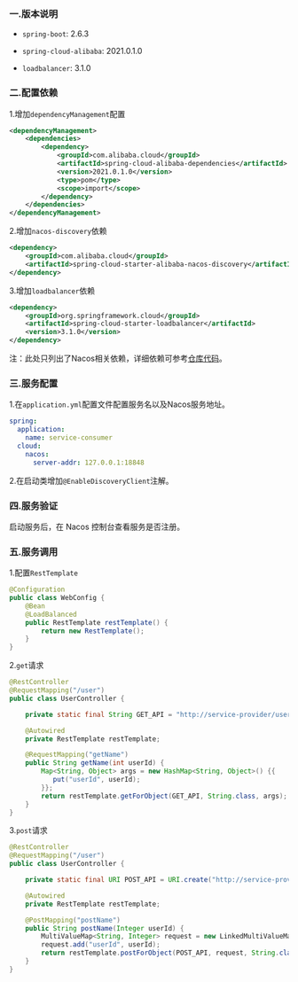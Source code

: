 ### 一.版本说明

- `spring-boot`: 2.6.3

- `spring-cloud-alibaba`: 2021.0.1.0

- `loadbalancer`: 3.1.0

### 二.配置依赖

1.增加`dependencyManagement`配置

```xml
<dependencyManagement>
    <dependencies>
        <dependency>
            <groupId>com.alibaba.cloud</groupId>
            <artifactId>spring-cloud-alibaba-dependencies</artifactId>
            <version>2021.0.1.0</version>
            <type>pom</type>
            <scope>import</scope>
        </dependency>
    </dependencies>
</dependencyManagement>
```

2.增加`nacos-discovery`依赖

```xml
<dependency>
    <groupId>com.alibaba.cloud</groupId>
    <artifactId>spring-cloud-starter-alibaba-nacos-discovery</artifactId>
</dependency>
```

3.增加`loadbalancer`依赖

```xml
<dependency>
    <groupId>org.springframework.cloud</groupId>
    <artifactId>spring-cloud-starter-loadbalancer</artifactId>
    <version>3.1.0</version>
</dependency>
```

注：此处只列出了Nacos相关依赖，详细依赖可参考[仓库代码](https://github.com/shenjy24/jackal-spring-cloud-alibaba-server)。

### 三.服务配置

1.在`application.yml`配置文件配置服务名以及Nacos服务地址。

```yaml
spring:
  application:
    name: service-consumer
  cloud:
    nacos:
      server-addr: 127.0.0.1:18848
```

2.在启动类增加`@EnableDiscoveryClient`注解。

### 四.服务验证

启动服务后，在 Nacos 控制台查看服务是否注册。

### 五.服务调用

1.配置`RestTemplate`

```java
@Configuration
public class WebConfig {
    @Bean
    @LoadBalanced
    public RestTemplate restTemplate() {
        return new RestTemplate();
    }
}
```

2.`get`请求

```java
@RestController
@RequestMapping("/user")
public class UserController {

    private static final String GET_API = "http://service-provider/user/getUserName?userId={userId}";

    @Autowired
    private RestTemplate restTemplate;

    @RequestMapping("getName")
    public String getName(int userId) {
        Map<String, Object> args = new HashMap<String, Object>() {{
           put("userId", userId);
        }};
        return restTemplate.getForObject(GET_API, String.class, args);
    }
}
```

3.`post`请求

```java
@RestController
@RequestMapping("/user")
public class UserController {

    private static final URI POST_API = URI.create("http://service-provider/user/getUserName");

    @Autowired
    private RestTemplate restTemplate;

    @PostMapping("postName")
    public String postName(Integer userId) {
        MultiValueMap<String, Integer> request = new LinkedMultiValueMap<>();
        request.add("userId", userId);
        return restTemplate.postForObject(POST_API, request, String.class);
    }
}
```

